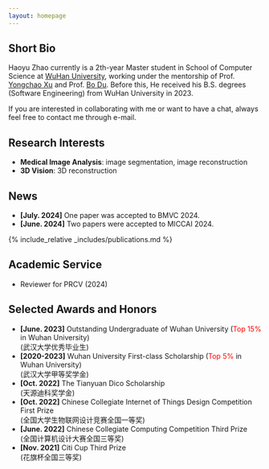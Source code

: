 ```yaml
---
layout: homepage
---
```


## Short Bio
Haoyu Zhao currently is a 2th-year Master student in School of Computer Science at [WuHan University](https://www.whu.edu.cn/), working under the mentorship of Prof. [Yongchao Xu](https://scholar.google.fr/citations?user=ArIg7-0AAAAJ&hl=fr) and Prof. [Bo Du](https://scholar.google.com/citations?user=Shy1gnMAAAAJ&hl=zh-CN&oi=ao). Before this, He received his B.S. degrees (Software Engineering) from WuHan University in 2023.

If you are interested in collaborating with me or want to have a chat, always feel free to contact me through e-mail.


## Research Interests
- **Medical Image Analysis**: image segmentation, image reconstruction  
- **3D Vision**: 3D reconstruction  


## News
- **[July. 2024]** One paper was accepted to BMVC 2024.
- **[June. 2024]** Two papers were accepted to MICCAI 2024.


{% include_relative _includes/publications.md %}


## Academic Service
- Reviewer for PRCV (2024)

## Selected Awards and Honors
- **[June. 2023]** Outstanding Undergraduate of Wuhan University (<span style="color: red;">Top 15%</span> in Wuhan University)   
    (武汉大学优秀毕业生)     
- **[2020-2023]** Wuhan University First-class Scholarship (<span style="color: red;">Top 5%</span> in Wuhan University)   
    (武汉大学甲等奖学金)   
- **[Oct. 2022]** The Tianyuan Dico Scholarship   
    (天源迪科奖学金)     
- **[Oct. 2022]** Chinese Collegiate Internet of Things Design Competition First Prize   
    (全国大学生物联网设计竞赛全国一等奖)   
- **[June. 2022]** Chinese Collegiate Computing Competition Third Prize   
    (全国计算机设计大赛全国三等奖)   
- **[Nov. 2021]** Citi Cup Third Prize   
    (花旗杯全国三等奖)   





